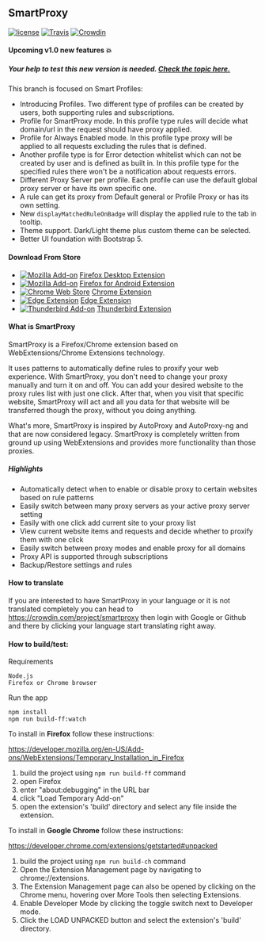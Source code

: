 ## SmartProxy

[![license](https://img.shields.io/github/license/salarcode/SmartProxy.svg)](https://github.com/salarcode/SmartProxy/blob/master/LICENSE) [![Travis](https://img.shields.io/travis/salarcode/SmartProxy.svg)]() [![Crowdin](https://d322cqt584bo4o.cloudfront.net/smartproxy/localized.svg)](https://crowdin.com/project/smartproxy)

#### Upcoming v1.0 new features 💥
##### Your help to test this new version is needed. [Check the topic here.](https://github.com/salarcode/SmartProxy/issues/213)
This branch is focused on Smart Profiles:
- Introducing Profiles. Two different type of profiles can be created by users, both supporting rules and subscriptions.
- Profile for SmartProxy mode. In this profile type rules will decide what domain/url in the request should have proxy applied.
- Profile for Always Enabled mode. In this profile type proxy will be applied to all requests excluding the rules that is defined.
- Another profile type is for Error detection whitelist which can not be created by user and is defined as built in. In this profile type for the specified rules there won't be a notification about requests errors.
- Different Proxy Server per profile. Each profile can use the default global proxy server or have its own specific one.
- A rule can get its proxy from Default general or Profile Proxy or has its own setting.
- New `displayMatchedRuleOnBadge` will display the applied rule to the tab in tooltip.
- Theme support. Dark/Light theme plus custom theme can be selected.
- Better UI foundation with Bootstrap 5.

#### Download From Store

 * [![Mozilla Add-on](https://img.shields.io/amo/v/smartproxy.svg)](https://addons.mozilla.org/en-US/firefox/addon/smartproxy/) [Firefox Desktop Extension](https://addons.mozilla.org/en-US/firefox/addon/smartproxy)
 * [![Mozilla Add-on](https://img.shields.io/amo/v/smartproxy.svg)](https://addons.mozilla.org/en-US/firefox/addon/smartproxy/) [Firefox for Android Extension](https://github.com/salarcode/SmartProxy/wiki/Install-on-Firefox-Android)
 * [![Chrome Web Store](https://img.shields.io/chrome-web-store/v/jogcnplbkgkfdakgdenhlpcfhjioidoj.svg)](https://chrome.google.com/webstore/detail/smartproxy/jogcnplbkgkfdakgdenhlpcfhjioidoj) [Chrome Extension](https://chrome.google.com/webstore/detail/smartproxy/jogcnplbkgkfdakgdenhlpcfhjioidoj)
 * [![Edge Extension](https://img.shields.io/badge/Edge%20Extension-v0.9.x-0884D8)](https://microsoftedge.microsoft.com/addons/detail/canbjhbbhfggbdfgpddpnckdjgfcbnpb) [Edge Extension](https://microsoftedge.microsoft.com/addons/detail/canbjhbbhfggbdfgpddpnckdjgfcbnpb)
 * [![Thunderbird Add-on](https://img.shields.io/badge/thunderbird%20add--on-alpha-blue)](https://addons.thunderbird.net/en-US/thunderbird/addon/smartproxy/) [Thunderbird Extension](https://addons.thunderbird.net/en-US/thunderbird/addon/smartproxy/)

#### What is SmartProxy
SmartProxy is a Firefox/Chrome extension based on WebExtensions/Chrome Extensions technology.

It uses patterns to automatically define rules to proxify your web experience. With SmartProxy, you don't need to change your proxy manually and turn it on and off. You can add your desired website to the proxy rules list with just one click. After that, when you visit that specific website, SmartProxy will act and all you data for that website will be transferred though the proxy, without you doing anything.

What's more, SmartProxy is inspired by AutoProxy and AutoProxy-ng and that are now considered legacy. SmartProxy is completely written from ground up using WebExtensions and provides more functionality than those proxies.

##### Highlights
- Automatically detect when to enable or disable proxy to certain websites based on rule patterns
- Easily switch between many proxy servers as your active proxy server setting
- Easily with one click add current site to your proxy list
- View current website items and requests and decide whether to proxify them with one click
- Easily switch between proxy modes and enable proxy for all domains
- Proxy API is supported through subscriptions
- Backup/Restore settings and rules

#### How to translate
If you are interested to have SmartProxy in your language or it is not translated completely you can head to https://crowdin.com/project/smartproxy then login with Google or Github and there by clicking your language start translating right away.

#### How to build/test:
Requirements

    Node.js
    Firefox or Chrome browser

Run the app

    npm install
    npm run build-ff:watch

To install in **Firefox** follow these instructions:

https://developer.mozilla.org/en-US/Add-ons/WebExtensions/Temporary_Installation_in_Firefox

1.	build the project using `npm run build-ff` command
2.	open Firefox
3.	enter "about:debugging" in the URL bar
4.	click "Load Temporary Add-on"
5.	open the extension's 'build' directory and select any file inside the extension.

To install in **Google Chrome** follow these instructions:

https://developer.chrome.com/extensions/getstarted#unpacked

1.	build the project using `npm run build-ch` command
2.	Open the Extension Management page by navigating to chrome://extensions.
3.	The Extension Management page can also be opened by clicking on the Chrome menu, hovering over More Tools then selecting Extensions.
4.	Enable Developer Mode by clicking the toggle switch next to Developer mode.
5.	Click the LOAD UNPACKED button and select the extension's 'build' directory.

